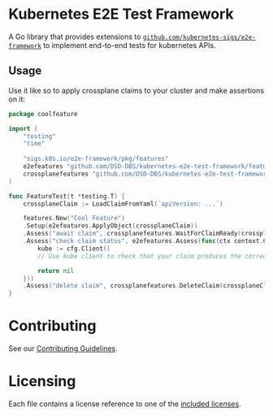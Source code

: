 <!--
 ~ SPDX-FileCopyrightText: Copyright DB InfraGO AG and contributors
 ~ SPDX-License-Identifier: Apache-2.0
 -->

# Kubernetes E2E Test Framework

A Go library that provides extensions to [`github.com/kubernetes-sigs/e2e-framework`](https://github.com/kubernetes-sigs/e2e-framework) to implement end-to-end tests for kubernetes APIs.

## Usage

Use it like so to apply crossplane claims to your cluster and make assertions on it:

```go
package coolfeature

import (
	"testing"
	"time"
	
	"sigs.k8s.io/e2e-framework/pkg/features"
	e2efeatures "github.com/DSD-DBS/kubernetes-e2e-test-framework/features"
	crossplanefeatures "github.com/DSD-DBS/kubernetes-e2e-test-framework/crossplane/features"
)

func FeatureTest(t *testing.T) {
	crossplaneClaim := LoadClaimFromYaml(`apiVersion: ...`)

	features.New("Cool Feature")
	.Setup(e2efeatures.ApplyObject(crossplaneClaim))
	.Assess("await claim", crossplanefeatures.WaitForClaimReady(crossplaneClaim, 5*time.Minutes))
	.Assess("check claim status", e2efeatures.Assess(func(ctx context.Context, t *testing.T, cfg *envconf.Config) error {
		kube := cfg.Client()
		// Use kube client to check that your claim produces the correct managed resources.

		return nil
	}))
	.Assess("delete claim", crossplanefeatures.DeleteClaim(crossplaneClaim, 5*time.Minutes))
}
```

# Contributing

See our [Contributing Guidelines](./CONTRIBUTING.md).

# Licensing

Each file contains a license reference to one of the [included licenses](./LICENSES).
